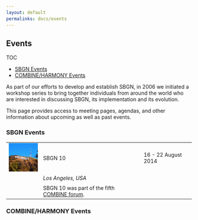 ```yaml
---
layout: default
permalinks: docs/events
---
```


## Events

TOC
* [SBGN Events](#sbgn-events)
* [COMBINE/HARMONY Events](#combine/harmony-events)

As part of our efforts to develop and establish SBGN, in 2006 we initiated a workshop series to bring together individuals from around the world who are interested in discussing SBGN, its implementation and its evolution.

This page provides access to meeting pages, agendas, and other information about upcoming as well as past events.

### SBGN Events

| | | |  
| :--: | :-- | :-- |
| ![SBGN 10](../images/SBGN10-100x100.jpg) | SBGN 10 | 16 - 22 August 2014 |
| | *Los Angeles, USA* | |
| | | |
| | SBGN 10 was part of the fifth [COMBINE forum](). | |

### COMBINE/HARMONY Events
